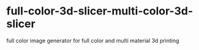 # full-color-3d-slicer-multi-color-3d-slicer
full color image generator for full color and multi material 3d printing 
